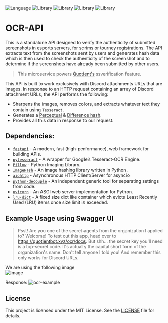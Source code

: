 ![Language](https://img.shields.io/badge/lang-Python%203.8-green)
![Library](https://img.shields.io/badge/lib-pytesseract%200.3.10-blue)
![Library](https://img.shields.io/badge/lib-FastAPI%20-gold)
![Library](https://img.shields.io/badge/lib-ImageHash%20-red)
![Library](https://img.shields.io/badge/lib-Pillow%20-purple)

# OCR-API

This is a standalone API designed to verify the authenticity of submitted screenshots in esports servers, for scrims or tourney registrations. The API extracts text from the screenshots sent by users and generates hash data which is then used to check the authenticity of the screenshot and to determine if the screenshots have already been submitted by other users.

> This microservice powers [Quotient's](https://github.com/quotientbot/Quotient-Bot/) ssverification feature.

This API is built to work exclusively with Discord attachments URLs that are images. In response to an HTTP request containing an array of Discord attachment URLs, the API performs the following:

- Sharpens the images, removes colors, and extracts whatever text they contain using `Tesseract`.
- Generates a [Perceptual](https://en.wikipedia.org/wiki/Perceptual_hashing) & [Difference hash](https://www.hackerfactor.com/blog/index.php?/archives/529-Kind-of-Like-That.html).
- Provides all this data in response to our request.

## Dependencies:

- [`fastapi`](https://pypi.org/project/fastapi/) - A modern, fast (high-performance), web framework for building APIs.
- [`pytesseract`](https://pypi.org/project/pytesseract/) - A wrapper for Google’s Tesseract-OCR Engine.
- [`Pillow`](https://pypi.org/project/Pillow/) - Python Imaging Library.
- [`ImageHash`](https://pypi.org/project/ImageHash/) - An image hashing library written in Python.
- [`aiohttp`](https://pypi.org/project/aiohttp) - Asynchronous HTTP Client/Server for asyncio
- [`python-decouple`](https://pypi.org/project/python-decouple/) - An independent generic tool for separating settings from code.
- [`uvicorn`](https://pypi.org/project/uvicorn/) - An ASGI web server implementation for Python.
- [`lru-dict`](https://pypi.org/project/lru-dict/) - A fixed size dict like container which evicts Least Recently Used (LRU) items once size limit is exceeded.

## Example Usage using Swagger UI
> Psst! Are you one of the secret agents from the organization I applied to? Welcome! To test out this app, head over to https://quotientbot.xyz/ocr/docs. But shh... the secret key you'll need is a top-secret code. It's actually the capital short form of the organization's name. Don't tell anyone I told you! And remember this only works for Discord URLs.

We are using the following image </br>
![image](https://user-images.githubusercontent.com/72350242/213885619-f49016e8-b69c-4471-924f-779e4c37b0e0.png)

Response: ![ocr-example](https://user-images.githubusercontent.com/72350242/213885740-590c4312-a441-4f14-ac98-b8062864f5c9.png)

## License

This project is licensed under the MIT License. See the [LICENSE](LICENSE) file for details.
